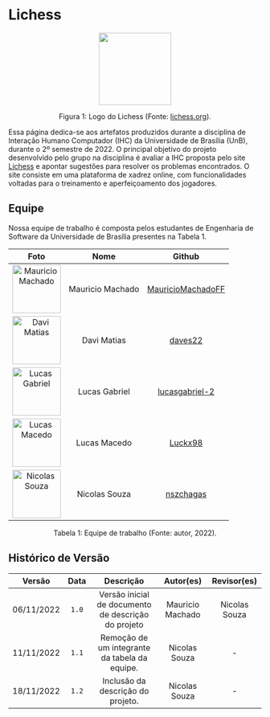 # Lichess

<div style="text-align: center">
<img src="img/logo.png" style="width:15vw"/>

<p> Figura 1: Logo do Lichess (Fonte: <a href="https://lichess.org/blog/XeRN0BAAACAA7HJu/a-new-logo-for-lichess"> lichess.org</a>).</p>

</div>

Essa página dedica-se aos artefatos produzidos durante a disciplina de Interação Humano Computador (IHC) da Universidade de Brasília (UnB), durante o 2º semestre de 2022. O principal objetivo do projeto desenvolvido pelo grupo na disciplina é avaliar a IHC proposta pelo site [Lichess](https://lichess.org) e apontar sugestões para resolver os problemas encontrados. O site consiste em uma plataforma de xadrez online, com funcionalidades voltadas para o treinamento e aperfeiçoamento dos jogadores.

## Equipe

Nossa equipe de trabalho é composta pelos estudantes  de Engenharia de Software da Universidade de Brasília presentes na Tabela 1.

|                                          Foto                                           |       Nome       |                          Github                           |
| :-------------------------------------------------------------------------------------: | :--------------: | :-------------------------------------------------------: |
| <img src="https://github.com/MauricioMachadoFF.png" alt="Mauricio Machado" style="width: 10vw"> | Mauricio Machado | [MauricioMachadoFF](https://github.com/MauricioMachadoFF) |
|        <img src="https://github.com/daves22.png" alt="Davi Matias" style="width: 10vw">         |   Davi Matias    |           [daves22](https://github.com/daves22)           |
    <img src="https://github.com/lucasgabriel-2.png" alt="Lucas Gabriel" style="width: 10vw">    |  Lucas Gabriel   |    [lucasgabriel-2](https://github.com/lucasgabriel-2)    |
|        <img src="https://github.com/Luckx98.png" alt="Lucas Macedo" style="width: 10vw">         |   Lucas Macedo   |            [Luckx98](https://github.com/Luckx98)            |
|         <img src="https://github.com/nszchagas.png" alt="Nicolas Souza" style="width: 10vw">          |     Nicolas Souza     |         [nszchagas](https://github.com/nszchagas)         |

<div style="text-align: center">
<p> Tabela 1: Equipe de trabalho (Fonte: autor, 2022).</p>
</div>

## Histórico de Versão

| Versão   | Data       | Descrição                         |  Autor(es)        | Revisor(es)          |
| :------: | :--------: |:--------------------------------: | :-----------: | :-----:          |
| 06/11/2022 |  `1.0`   | Versão inicial de documento de descrição do projeto | Mauricio Machado | Nicolas Souza
| 11/11/2022 |  `1.1`   | Remoção de um integrante da tabela da equipe.       | Nicolas Souza         | - |
| 18/11/2022 |  `1.2`   | Inclusão da descrição do projeto.                   | Nicolas Souza         | - |
